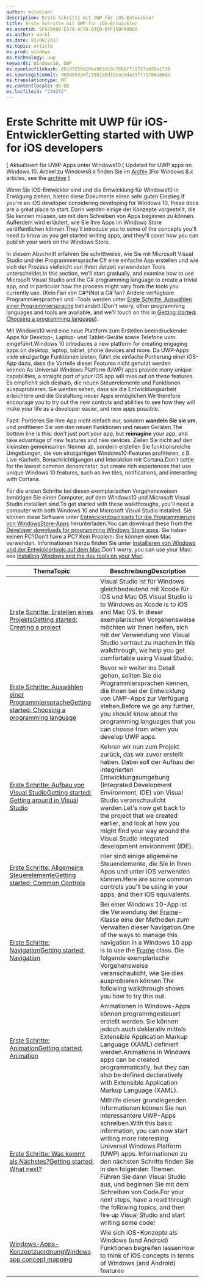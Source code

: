 ```yaml
---
author: mcleblanc
description: Erste Schritte mit UWP für iOS-Entwickler
title: Erste Schritte mit UWP für iOS-Entwickler
ms.assetid: 9F67068B-E578-4C70-B3E0-DFF150FA9BDD
ms.author: markl
ms.date: 02/08/2017
ms.topic: article
ms.prod: windows
ms.technology: uwp
keywords: Windows10, UWP
ms.openlocfilehash: 8b1d7259d16ba963d19c7656ff2572fa659a1710
ms.sourcegitcommit: 909d859a0f11981a8d1beac0da35f779786a6889
ms.translationtype: MT
ms.contentlocale: de-DE
ms.locfileid: "234272"
---
```

# <a name="getting-started-with-uwp-for-ios-developers"></a><span data-ttu-id="87c53-104">Erste Schritte mit UWP für iOS-Entwickler</span><span class="sxs-lookup"><span data-stu-id="87c53-104">Getting started with UWP for iOS developers</span></span>

<span data-ttu-id="87c53-105">\[ Aktualisiert für UWP-Apps unter Windows10.</span><span class="sxs-lookup"><span data-stu-id="87c53-105">\[ Updated for UWP apps on Windows 10.</span></span> <span data-ttu-id="87c53-106">Artikel zu Windows8.x finden Sie im [Archiv](http://go.microsoft.com/fwlink/p/?linkid=619132) \]</span><span class="sxs-lookup"><span data-stu-id="87c53-106">For Windows 8.x articles, see the [archive](http://go.microsoft.com/fwlink/p/?linkid=619132) \]</span></span>

<span data-ttu-id="87c53-107">Wenn Sie iOS-Entwickler sind und die Entwicklung für Windows10 in Erwägung ziehen, bieten diese Dokumente einen sehr guten Einstieg.</span><span class="sxs-lookup"><span data-stu-id="87c53-107">If you're an iOS developer considering developing for Windows 10, these docs are a great place to start.</span></span> <span data-ttu-id="87c53-108">Darin werden einige der Konzepte vorgestellt, die Sie kennen müssen, um mit dem Schreiben von Apps beginnen zu können. Außerdem wird erläutert, wie Sie Ihre Apps im Windows Store veröffentlichen können.</span><span class="sxs-lookup"><span data-stu-id="87c53-108">They'll introduce you to some of the concepts you'll need to know as you get started writing apps, and they'll cover how you can publish your work on the Windows Store.</span></span>

<span data-ttu-id="87c53-109">In diesem Abschnitt erfahren Sie schrittweise, wie Sie mit Microsoft Visual Studio und der Programmiersprache C# eine einfache App erstellen und wie sich der Prozess vielleicht von Ihren derzeit verwendeten Tools unterscheidet.</span><span class="sxs-lookup"><span data-stu-id="87c53-109">In this section, we'll start gradually, and examine how to use Microsoft Visual Studio and the C# programming language to create a trivial app, and in particular how the process might vary from the tools you currently use.</span></span> <span data-ttu-id="87c53-110">(Kein Fan von C#?</span><span class="sxs-lookup"><span data-stu-id="87c53-110">(Not a C# fan?</span></span> <span data-ttu-id="87c53-111">Andere verfügbare Programmiersprachen und -Tools werden unter [Erste Schritte: Auswählen einer Programmiersprache](getting-started-choosing-a-programming-language.md) behandelt.)</span><span class="sxs-lookup"><span data-stu-id="87c53-111">Don't worry, other programming languages and tools are available, and we'll touch on this in [Getting started: Choosing a programming language](getting-started-choosing-a-programming-language.md)).</span></span>

<span data-ttu-id="87c53-112">Mit Windows10 wird eine neue Plattform zum Erstellen beeindruckender Apps für Desktop-, Laptop- und Tablet-Geräte sowie Telefone uvm. eingeführt.</span><span class="sxs-lookup"><span data-stu-id="87c53-112">Windows 10 introduces a new platform for creating engaging apps on desktop, laptop, tablet, phone devices and more.</span></span> <span data-ttu-id="87c53-113">Da UWP-Apps viele einzigartige Funktionen bieten, führt die einfache Portierung einer iOS-App dazu, dass die Vorteile dieser Features nicht genutzt werden können.</span><span class="sxs-lookup"><span data-stu-id="87c53-113">As Universal Windows Platform (UWP) apps provide many unique capabilities, a straight port of your iOS app will miss out on these features.</span></span> <span data-ttu-id="87c53-114">Es empfiehlt sich deshalb, die neuen Steuerelemente und Funktionen auszuprobieren. Sie werden sehen, dass sie die Entwicklungsarbeit erleichtern und die Gestaltung neuer Apps ermöglichen.</span><span class="sxs-lookup"><span data-stu-id="87c53-114">We therefore encourage you to try out the new controls and abilities to see how they will make your life as a developer easier, and new apps possible.</span></span>

<span data-ttu-id="87c53-115">Fazit: Portieren Sie Ihre App nicht einfach nur, sondern **wandeln Sie sie um**, und profitieren Sie von den neuen Funktionen und neuen Geräten.</span><span class="sxs-lookup"><span data-stu-id="87c53-115">The bottom line is this: don't just port your app, but **reimagine** your app, and take advantage of new features and new devices.</span></span> <span data-ttu-id="87c53-116">Zielen Sie nicht auf den kleinsten gemeinsamen Nenner ab, sondern erstellen Sie funktionsreiche Umgebungen, die von einzigartigen Windows10-Features profitieren, z.B. Live-Kacheln, Benachrichtigungen und Interaktion mit Cortana.</span><span class="sxs-lookup"><span data-stu-id="87c53-116">Don't settle for the lowest common denominator, but create rich experiences that use unique Windows 10 features, such as live tiles, notifications, and interacting with Cortana.</span></span>

<span data-ttu-id="87c53-117">Für die ersten Schritte bei diesen exemplarischen Vorgehensweisen benötigen Sie einen Computer, auf dem Windows10 und Microsoft Visual Studio installiert sind.</span><span class="sxs-lookup"><span data-stu-id="87c53-117">To get started with these walkthroughs, you'll need a computer with both Windows 10 and Microsoft Visual Studio installed.</span></span> <span data-ttu-id="87c53-118">Sie können diese Software unter [Entwicklerdownloads für die Programmierung von WindowsStore-Apps](https://developer.microsoft.com/en-us/windows/downloads) herunterladen.</span><span class="sxs-lookup"><span data-stu-id="87c53-118">You can download these from the [Developer downloads for programming Windows Store apps](https://developer.microsoft.com/en-us/windows/downloads).</span></span> <span data-ttu-id="87c53-119">Sie haben keinen PC?</span><span class="sxs-lookup"><span data-stu-id="87c53-119">Don't have a PC?</span></span> <span data-ttu-id="87c53-120">Kein Problem: Sie können einen Mac verwenden. Informationen hierzu finden Sie unter [Installieren von Windows und der Entwicklertools auf dem Mac](setting-up-your-mac-with-windows-10.md).</span><span class="sxs-lookup"><span data-stu-id="87c53-120">Don't worry, you can use your Mac: see [Installing Windows and the dev tools on your Mac](setting-up-your-mac-with-windows-10.md).</span></span>

| <span data-ttu-id="87c53-121">Thema</span><span class="sxs-lookup"><span data-stu-id="87c53-121">Topic</span></span> | <span data-ttu-id="87c53-122">Beschreibung</span><span class="sxs-lookup"><span data-stu-id="87c53-122">Description</span></span> |
|-------|-------------|
| [<span data-ttu-id="87c53-123">Erste Schritte: Erstellen eines Projekts</span><span class="sxs-lookup"><span data-stu-id="87c53-123">Getting started: Creating a project</span></span>](getting-started-creating-a-project.md) | <span data-ttu-id="87c53-124">Visual Studio ist für Windows gleichbedeutend mit Xcode für iOS und Mac OS.</span><span class="sxs-lookup"><span data-stu-id="87c53-124">Visual Studio is to Windows as Xcode is to iOS and Mac OS.</span></span> <span data-ttu-id="87c53-125">In dieser exemplarischen Vorgehensweise möchten wir Ihnen helfen, sich mit der Verwendung von Visual Studio vertraut zu machen.</span><span class="sxs-lookup"><span data-stu-id="87c53-125">In this walkthrough, we help you get comfortable using Visual Studio.</span></span> |
| [<span data-ttu-id="87c53-126">Erste Schritte: Auswählen einer Programmiersprache</span><span class="sxs-lookup"><span data-stu-id="87c53-126">Getting started: Choosing a programming language</span></span>](getting-started-choosing-a-programming-language.md) | <span data-ttu-id="87c53-127">Bevor wir weiter ins Detail gehen, sollten Sie die Programmiersprachen kennen, die Ihnen bei der Entwicklung von UWP-Apps zur Verfügung stehen.</span><span class="sxs-lookup"><span data-stu-id="87c53-127">Before we go any further, you should know about the programming languages that you can choose from when you develop UWP apps.</span></span> |
| [<span data-ttu-id="87c53-128">Erste Schritte: Aufbau von Visual Studio</span><span class="sxs-lookup"><span data-stu-id="87c53-128">Getting started: Getting around in Visual Studio</span></span>](getting-started-getting-around-in-visual-studio.md) | <span data-ttu-id="87c53-129">Kehren wir nun zum Projekt zurück, das wir zuvor erstellt haben. Dabei soll der Aufbau der integrierten Entwicklungsumgebung (Integrated Development Environment, IDE) von Visual Studio veranschaulicht werden.</span><span class="sxs-lookup"><span data-stu-id="87c53-129">Let's now get back to the project that we created earlier, and look at how you might find your way around the Visual Studio integrated development environment (IDE).</span></span> |
| [<span data-ttu-id="87c53-130">Erste Schritte: Allgemeine Steuerelemente</span><span class="sxs-lookup"><span data-stu-id="87c53-130">Getting started: Common Controls</span></span>](getting-started-common-controls.md) | <span data-ttu-id="87c53-131">Hier sind einige allgemeine Steuerelemente, die Sie in Ihren Apps und unter iOS verwenden können.</span><span class="sxs-lookup"><span data-stu-id="87c53-131">Here are some common controls you'll be using in your apps, and their iOS equivalents.</span></span> |
| [<span data-ttu-id="87c53-132">Erste Schritte: Navigation</span><span class="sxs-lookup"><span data-stu-id="87c53-132">Getting started: Navigation</span></span>](getting-started-navigation.md) | <span data-ttu-id="87c53-133">Bei einer Windows 10-App ist die Verwendung der [Frame](https://msdn.microsoft.com/library/windows/apps/br242682)-Klasse eine der Methoden zum Verwalten dieser Navigation.</span><span class="sxs-lookup"><span data-stu-id="87c53-133">One of the ways to manage this navigation in a Windows 10 app is to use the [Frame](https://msdn.microsoft.com/library/windows/apps/br242682) class.</span></span> <span data-ttu-id="87c53-134">Die folgende exemplarische Vorgehensweise veranschaulicht, wie Sie dies ausprobieren können.</span><span class="sxs-lookup"><span data-stu-id="87c53-134">The following walkthrough shows you how to try this out.</span></span> |
| [<span data-ttu-id="87c53-135">Erste Schritte: Animation</span><span class="sxs-lookup"><span data-stu-id="87c53-135">Getting started: Animation</span></span>](getting-started-animation.md) | <span data-ttu-id="87c53-136">Animationen in Windows-Apps können programmgesteuert erstellt werden. Sie können jedoch auch deklarativ mittels Extensible Application Markup Language (XAML) definiert werden.</span><span class="sxs-lookup"><span data-stu-id="87c53-136">Animations in Windows apps can be created programmatically, but they can also be defined declaratively with Extensible Application Markup Language (XAML).</span></span> |
| [<span data-ttu-id="87c53-137">Erste Schritte: Was kommt als Nächstes?</span><span class="sxs-lookup"><span data-stu-id="87c53-137">Getting started: What next?</span></span>](getting-started-what-next.md) | <span data-ttu-id="87c53-138">Mithilfe dieser grundlegenden Informationen können Sie nun interessantere UWP-Apps schreiben.</span><span class="sxs-lookup"><span data-stu-id="87c53-138">With this basic information, you can now start writing more interesting Universal Windows Platform (UWP) apps.</span></span> <span data-ttu-id="87c53-139">Informationen zu den nächsten Schritte finden Sie in den folgenden Themen. Führen Sie dann Visual Studio aus, und beginnen Sie mit dem Schreiben von Code.</span><span class="sxs-lookup"><span data-stu-id="87c53-139">For your next steps, have a read through the following topics, and then fire up Visual Studio and start writing some code!</span></span> |
| [<span data-ttu-id="87c53-140">Windows-Apps-Konzeptzuordnung</span><span class="sxs-lookup"><span data-stu-id="87c53-140">Windows app concept mapping</span></span>](https://msdn.microsoft.com//windows/uwp/porting/android-ios-uwp-map) | <span data-ttu-id="87c53-141">Wie sich iOS-Konzepte als Windows (und Android) Funktionen begreifen lassen</span><span class="sxs-lookup"><span data-stu-id="87c53-141">How to think of iOS concepts in terms of Windows (and Android) features</span></span> |

 

 

 
